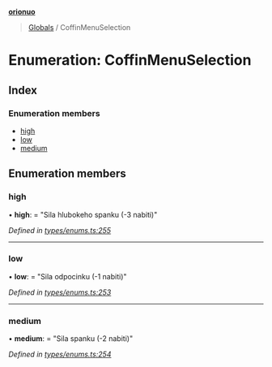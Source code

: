 **[orionuo](../README.md)**

> [Globals](../globals.md) / CoffinMenuSelection

# Enumeration: CoffinMenuSelection

## Index

### Enumeration members

* [high](coffinmenuselection.md#high)
* [low](coffinmenuselection.md#low)
* [medium](coffinmenuselection.md#medium)

## Enumeration members

### high

•  **high**:  = "Sila hlubokeho spanku (-3 nabiti)"

*Defined in [types/enums.ts:255](https://github.com/msviha/orionuo/blob/2f31050/src/types/enums.ts#L255)*

___

### low

•  **low**:  = "Sila odpocinku (-1 nabiti)"

*Defined in [types/enums.ts:253](https://github.com/msviha/orionuo/blob/2f31050/src/types/enums.ts#L253)*

___

### medium

•  **medium**:  = "Sila spanku (-2 nabiti)"

*Defined in [types/enums.ts:254](https://github.com/msviha/orionuo/blob/2f31050/src/types/enums.ts#L254)*
